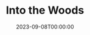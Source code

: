 ---
title: Into the Woods
date: 2023-09-08T00:00:00
opening_date: 1996-06-07
closing_date: 1996-06-23
layout: productions
playbill:
Theatre: Theatre Jacksonville
Venue: Little Theatre
cast:
- Narrator: Karl Rogers
- Cinderella: Melissa Painter
- Jack: Carey Malloy
- Jack's Mother: Trish Strain
- Baker: Todd Baker
- Baker's Wife: Cristina Williams
- Cinderella's Stepmother: Peggie Black
- Florinda: Susan Klamroth Shami
- Lucinda: Emily Swallow
- Cinderella's Father: Charles Shami
- Little Red Riding Hood: Tania Lenore Howey
- Witch: Kathy Biddle
- Cinderella's Mother: Julie Wade
- Mysterious Man: Karl Rogers
- Wolf: Darren Frazier
- Granny: Katie G. Freedman
- Rapunzel: Amanda Rogers
- Rapunzel's Prince: Jerry Emmett Owen
- Cinderella's Prince: Trey Ryan
- Steward: Steve Metheny
- Giant: Elaine Gantz
- Snow White: Robyn L. Scott
- Sleeping Beauty: Shelly Hughes
crew:
- Artistic Director: Robert Arleigh White
- Scenic and Lighting Design: Andrew J. Way
- Musical Director: Laura Peden
- Costume Design: Nancy Pipkin
- Stage Manager: Elaine Gantz
- Assistant Stage Manager: Christina Roberts
- Key Grip: Jon Bennett
- Stage Hand:
  - Andrea Chaknis
  - Chris Cromartie
  - Jamie Thayer
  - Jacob Thayer
  - Patrick Looney
  - Nicholas Novelly
  - Sherri Stratton
  - Brad Whiteker
- Fly Captain: Craig Kassan
- Fly:
  - Brad Whiteker
  - Pat Kassan
- Set Construction:
  - Jon Bennett
  - Andrea Chaknis
  - Ron Christianson
  - Sarah Meece
  - Brad Whiteker
  - Julie Wade
  - Steve Metheny
  - Karen Jones
  - Scott Hooks
  - Chris Powell
  - Chris Cromartie
  - Jacob Thayer
  - Jamie Thayer
  - Randy Roderick
  - Michelle Bargason
  - Fred Beckham
  - Pam Cashmere
- Properties Mistress: Donna Hughes
- Properties:
  - Carmen Chronister
  - Jessica Ray
  - Jose Ray
- Master Electrician: Jamie Wright
- Sound Designer: Craig Spirko
- Sound Technician: Michael Porter
- Light Board Technician: Gloria Pepe
- Follow Spot Technician: Ron Christianson
- Costume Crew:
  - Joy Smith
  - Nitzia Cochran
- Hair and Make-up: Bruce Musser
- Program Cover Art and Graphics Support: Melissa Russell
- Volunteer Coordinator: Lovelle MacLean
orchestra:
- Piano: Laura Peden
- Percussion: John Mayfield
- Clarinet: Valerie Mayfield
- Flute: Stephanie Nunez
- Violin: Augi Lye
---